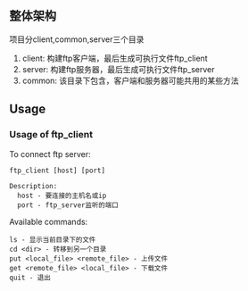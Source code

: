 ## 整体架构
项目分client,common,server三个目录
1. client: 构建ftp客户端，最后生成可执行文件ftp_client
2. server: 构建ftp服务器，最后生成可执行文件ftp_server
3. common: 该目录下包含，客户端和服务器可能共用的某些方法

## Usage
### Usage of ftp_client
To connect ftp server:
```shell
ftp_client [host] [port]

Description:
  host - 要连接的主机名或ip
  port - ftp_server监听的端口
```

Available commands:
```shell
ls - 显示当前目录下的文件
cd <dir> - 转移到另一个目录
put <local_file> <remote_file> - 上传文件
get <remote_file> <local_file> - 下载文件
quit - 退出
```